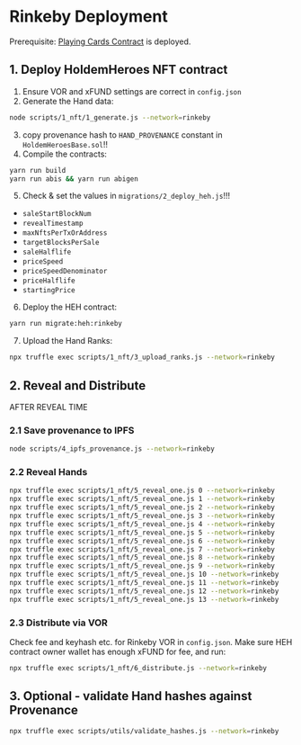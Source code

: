 # Rinkeby Deployment

Prerequisite: [Playing Cards Contract](./1.playing_cards.md) is deployed.

## 1. Deploy HoldemHeroes NFT contract

1. Ensure VOR and xFUND settings are correct in `config.json`
2. Generate the Hand data:
```bash
node scripts/1_nft/1_generate.js --network=rinkeby 
```

3. copy provenance hash to `HAND_PROVENANCE` constant in `HoldemHeroesBase.sol`!!
4. Compile the contracts:
```bash
yarn run build 
yarn run abis && yarn run abigen
```

5. Check & set the values in `migrations/2_deploy_heh.js`!!!
 - `saleStartBlockNum`
 - `revealTimestamp`
 - `maxNftsPerTxOrAddress`
 - `targetBlocksPerSale`
 - `saleHalflife`
 - `priceSpeed`
 - `priceSpeedDenominator`
 - `priceHalflife`
 - `startingPrice`
6. Deploy the HEH contract:
```bash
yarn run migrate:heh:rinkeby 
```

7. Upload the Hand Ranks:
```bash
npx truffle exec scripts/1_nft/3_upload_ranks.js --network=rinkeby 
```

## 2. Reveal and Distribute

AFTER REVEAL TIME

### 2.1 Save provenance to IPFS

```bash
node scripts/4_ipfs_provenance.js --network=rinkeby
```

### 2.2 Reveal Hands

```bash
npx truffle exec scripts/1_nft/5_reveal_one.js 0 --network=rinkeby
npx truffle exec scripts/1_nft/5_reveal_one.js 1 --network=rinkeby
npx truffle exec scripts/1_nft/5_reveal_one.js 2 --network=rinkeby
npx truffle exec scripts/1_nft/5_reveal_one.js 3 --network=rinkeby
npx truffle exec scripts/1_nft/5_reveal_one.js 4 --network=rinkeby
npx truffle exec scripts/1_nft/5_reveal_one.js 5 --network=rinkeby
npx truffle exec scripts/1_nft/5_reveal_one.js 6 --network=rinkeby
npx truffle exec scripts/1_nft/5_reveal_one.js 7 --network=rinkeby
npx truffle exec scripts/1_nft/5_reveal_one.js 8 --network=rinkeby
npx truffle exec scripts/1_nft/5_reveal_one.js 9 --network=rinkeby
npx truffle exec scripts/1_nft/5_reveal_one.js 10 --network=rinkeby
npx truffle exec scripts/1_nft/5_reveal_one.js 11 --network=rinkeby
npx truffle exec scripts/1_nft/5_reveal_one.js 12 --network=rinkeby
npx truffle exec scripts/1_nft/5_reveal_one.js 13 --network=rinkeby
```    

### 2.3 Distribute via VOR

Check fee and keyhash etc. for Rinkeby VOR in `config.json`.
Make sure HEH contract owner wallet has enough xFUND for fee, and run:

```bash
npx truffle exec scripts/1_nft/6_distribute.js --network=rinkeby
```
    
## 3. Optional - validate Hand hashes against Provenance

```bash
npx truffle exec scripts/utils/validate_hashes.js --network=rinkeby
```
